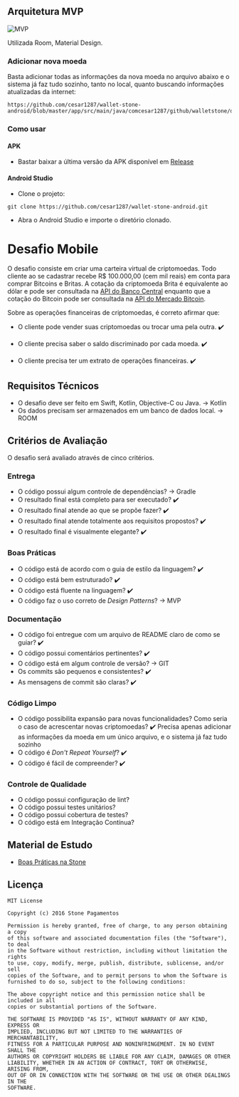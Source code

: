 ## Arquitetura MVP

![MVP](https://www.researchgate.net/profile/M_Rizwan_Qureshi/publication/265052131/figure/fig2/AS:392155030933513@1470508453760/Model-View-Presenter-2-DIFFERENECE-BETWEEN-THE-ARCHITECTURE-OF-MVC-AND-MVP-Software.png)

Utilizada Room, Material Design.

### Adicionar nova moeda

Basta adicionar todas as informações da nova moeda no arquivo abaixo e o sistema já faz tudo sozinho, tanto no local, quanto buscando informações atualizadas da internet:

``` 
https://github.com/cesar1287/wallet-stone-android/blob/master/app/src/main/java/comcesar1287/github/walletstone/database/Cryptos.kt
```
 
### Como usar

#### APK
 - Bastar baixar a última versão da APK disponível em [Release](https://github.com/cesar1287/wallet-stone-android/releases)

#### Android Studio
 - Clone o projeto:
``` 
git clone https://github.com/cesar1287/wallet-stone-android.git 
```
 - Abra o Android Studio e importe o diretório clonado.
 
# Desafio Mobile

O desafio consiste em criar uma carteira virtual de criptomoedas. Todo cliente ao se cadastrar recebe R$ 100.000,00 (cem mil reais) em conta para comprar Bitcoins e Britas.
A cotação da criptomoeda Brita é equivalente ao dólar e pode ser consultada na [API do Banco Central](https://dadosabertos.bcb.gov.br/dataset/taxas-de-cambio-todos-os-boletins-diarios) enquanto que a cotação do Bitcoin pode ser consultada na [API do Mercado Bitcoin](https://www.mercadobitcoin.net/api-doc/).

Sobre as operações financeiras de criptomoedas, é correto afirmar que:

* O cliente pode vender suas criptomoedas ou trocar uma pela outra. :heavy_check_mark:

* O cliente precisa saber o saldo discriminado por cada moeda. :heavy_check_mark:

* O cliente precisa ter um extrato de operações financeiras. :heavy_check_mark:

## Requisitos Técnicos

* O desafio deve ser feito em Swift, Kotlin, Objective-C ou Java. -> Kotlin
* Os dados precisam ser armazenados em um banco de dados local. -> ROOM

## Critérios de Avaliação

O desafio será avaliado através de cinco critérios.

### Entrega

* O código possui algum controle de dependências? -> Gradle 
* O resultado final está completo para ser executado? :heavy_check_mark:
* O resultado final atende ao que se propõe fazer? :heavy_check_mark:
* O resultado final atende totalmente aos requisitos propostos? :heavy_check_mark:
* O resultado final é visualmente elegante? :heavy_check_mark:

### Boas Práticas

* O código está de acordo com o guia de estilo da linguagem? :heavy_check_mark:
* O código está bem estruturado? :heavy_check_mark:
* O código está fluente na linguagem? :heavy_check_mark:
* O código faz o uso correto de _Design Patterns_? -> MVP

### Documentação

* O código foi entregue com um arquivo de README claro de como se guiar? :heavy_check_mark:
* O código possui comentários pertinentes? :heavy_check_mark:
* O código está em algum controle de versão? -> GIT
* Os commits são pequenos e consistentes? :heavy_check_mark:
* As mensagens de commit são claras? :heavy_check_mark:

### Código Limpo

* O código possibilita expansão para novas funcionalidades? Como seria o caso de acrescentar novas criptomoedas? :heavy_check_mark: Precisa apenas adicionar as informações da moeda em um único arquivo, e o sistema já faz tudo sozinho
* O código é _Don't Repeat Yourself_? :heavy_check_mark:
* O código é fácil de compreender? :heavy_check_mark:

### Controle de Qualidade

* O código possui configuração de lint?
* O código possui testes unitários?
* O código possui cobertura de testes?
* O código está em Integração Contínua?

## Material de Estudo
* [Boas Práticas na Stone](https://github.com/stone-payments/stoneco-best-practices/blob/master/README_pt.md)

## Licença
```
MIT License

Copyright (c) 2016 Stone Pagamentos

Permission is hereby granted, free of charge, to any person obtaining a copy
of this software and associated documentation files (the "Software"), to deal
in the Software without restriction, including without limitation the rights
to use, copy, modify, merge, publish, distribute, sublicense, and/or sell
copies of the Software, and to permit persons to whom the Software is
furnished to do so, subject to the following conditions:

The above copyright notice and this permission notice shall be included in all
copies or substantial portions of the Software.

THE SOFTWARE IS PROVIDED "AS IS", WITHOUT WARRANTY OF ANY KIND, EXPRESS OR
IMPLIED, INCLUDING BUT NOT LIMITED TO THE WARRANTIES OF MERCHANTABILITY,
FITNESS FOR A PARTICULAR PURPOSE AND NONINFRINGEMENT. IN NO EVENT SHALL THE
AUTHORS OR COPYRIGHT HOLDERS BE LIABLE FOR ANY CLAIM, DAMAGES OR OTHER
LIABILITY, WHETHER IN AN ACTION OF CONTRACT, TORT OR OTHERWISE, ARISING FROM,
OUT OF OR IN CONNECTION WITH THE SOFTWARE OR THE USE OR OTHER DEALINGS IN THE
SOFTWARE.
